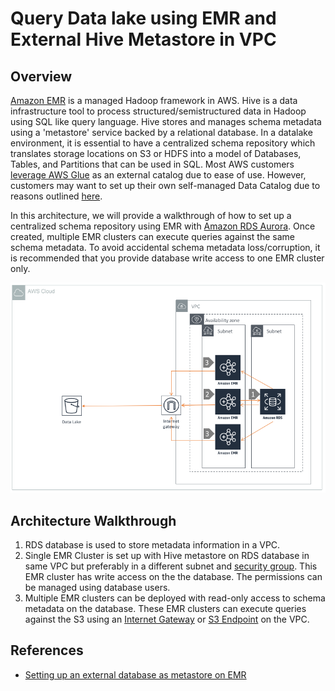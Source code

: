 # Query Data lake using EMR and External Hive Metastore in VPC

## Overview

[Amazon EMR](https://aws.amazon.com/emr/) is a managed Hadoop framework in AWS. Hive is a data infrastructure tool to process structured/semistructured data in Hadoop using SQL like query language. Hive stores and manages schema metadata using a 'metastore' service backed by a relational database. In a datalake environment, it is essential to have a centralized schema repository which translates storage locations on S3 or HDFS into a model of Databases, Tables, and Partitions that can be used in SQL. Most AWS customers [leverage AWS Glue](multi-emr-on-glue-catalog.md) as an external catalog due to ease of use. However, customers may want to set up their own self-managed Data Catalog due to reasons outlined [here](../).

In this architecture, we will provide a walkthrough of how to set up a centralized schema repository using EMR with [Amazon RDS Aurora](https://aws.amazon.com/rds/aurora). Once created, multiple EMR clusters can execute queries against the same schema metadata. To avoid accidental schema metadata loss/corruption, it is recommended that you provide database write access to one EMR cluster only.

![Query Data lake using EMR and External Hive Metastore](../.gitbook/assets/analytics-emr-hive-metastore.png)

## Architecture  Walkthrough

1. RDS database is used to store metadata information in a VPC.
2. Single EMR Cluster is set up with Hive metastore on RDS database in same VPC but preferably in a different subnet and [security group](https://docs.aws.amazon.com/AWSEC2/latest/UserGuide/using-network-security.html). This EMR cluster has write access on the the database. The permissions can be managed using database users.
3. Multiple EMR clusters can be deployed with read-only access to schema metadata on the database. These EMR clusters can execute queries against the S3 using an [Internet Gateway](https://docs.aws.amazon.com/vpc/latest/userguide/VPC_Internet_Gateway.html) or [S3 Endpoint](https://docs.aws.amazon.com/vpc/latest/userguide/vpc-endpoints-s3.html) on the VPC.

## References

* [Setting up an external database as metastore on EMR](https://docs.aws.amazon.com/emr/latest/ReleaseGuide/emr-hive-metastore-external.html)

